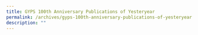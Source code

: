```yaml
---
title: GYPS 100th Anniversary Publications of Yesteryear
permalink: /archives/gyps-100th-anniversary-publications-of-yesteryear
description: ""
---
```

